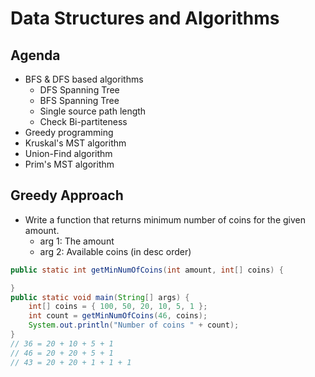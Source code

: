 # Data Structures and Algorithms

## Agenda
* BFS & DFS based algorithms
	* DFS Spanning Tree
	* BFS Spanning Tree
	* Single source path length
	* Check Bi-partiteness
* Greedy programming
* Kruskal's MST algorithm
* Union-Find algorithm
* Prim's MST algorithm

## Greedy Approach
* Write a function that returns minimum number of coins for the given amount.
	* arg 1: The amount
	* arg 2: Available coins (in desc order)

```Java
public static int getMinNumOfCoins(int amount, int[] coins) {

}
public static void main(String[] args) {
	int[] coins = { 100, 50, 20, 10, 5, 1 };
	int count = getMinNumOfCoins(46, coins);
	System.out.println("Number of coins " + count);
}
// 36 = 20 + 10 + 5 + 1
// 46 = 20 + 20 + 5 + 1
// 43 = 20 + 20 + 1 + 1 + 1
```

